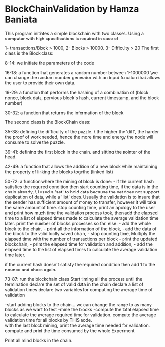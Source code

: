 # BlockChainValidation by Hamza Baniata

This program initiates a simple blockchain with two classes. Using a computer with high specifications is required in case of 

1- transactions/Block > 1000,
2- Blocks > 10000.
3- Difficulty > 20
The first class is the Block class:

8-14:  we initiate the parameters of the code

16-18: a function that generates a random number between 1-1000000 \\we can change the random number generator with an input function that allows the user to provide their own data.

19-29: a function that performs the hashing of a combination of (block nonce, block data, pervious block's hash, current timestamp, and the block number)

30-32: a function that returns the information of the block.


The second class is the BlockChain class:

35-38: defining the difficulty of the puzzle. \\ the higher the 'diff', the harder the proof of work needed, hence the more time and energy the node will consume to solve the puzzle.

39-41: defining the first block in the chain, and sitting the pointer of the head.

42-49: a function that allows the addition of a new block while maintaining the property of linking the blocks togethe (linked list)

50-72: a function where the mining of block is done:
     - if the current hash satisfies the required condition then
          start counting time,
          if the data is in the chain already, \\ I used a 'set' to                         hold data because the set does not support duplication of data,                   while a 'list' does. Usually the validation is to insure that the sender           has sufficient amount of money to transfer, however it will take the               same amount of time.
                   stop counting time, print an apology to the user and print how                    much time the validation process took, then add the elapsed                        time to a list of elapsed times made to calculate the average                      validation time later.
                   print the number of blocks processes so far.
          else:
          - add the whole block to the chain, 
          - print all the information of the block,
          - add the data of the block to the valid loclly saved chain,
          - stop counting time, Multiply the elapsed time with the number of                     transactions per block
          - print the updated blockchain, 
          - print the elapsed time for validation and addition, 
          - add the elapsed time to the list of elapsed times to calculate the                  average validation time later.
          
   if the current hash doesn't satisfy the required condition then add 1 to the nounce and check again.
       
       
       
 73-87: run the blockchain class
         Start timing all the process until the termination
        declare the set of valid data in the chain
        declare a list of validation times
        declare two variables for computing the average time of validation
        
   -start adding blocks to the chain... we can change the range to as many blocks as we want to test
   -mine the blocks
   -compute the total elapsed time to calculate the average required time for validation.
        compute the average validation time for all blocks by THIS node.\
        with the last block mining, print the average time needed for validation.\
        compute and print the time consumed by the whole Experiment
        
        
        
        
 Print all mind blocks in the chain.

                   
